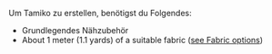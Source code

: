 Um Tamiko zu erstellen, benötigst du Folgendes:

-   Grundlegendes Nähzubehör
-   About 1 meter (1.1 yards) of a suitable fabric ([see Fabric options](/docs/patterns/tamiko/fabric))
